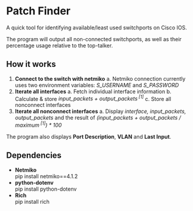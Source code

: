 # Patch Finder

A quick tool for identifying available/least used switchports on Cisco IOS.

The program will output all non-connected switchports, as well as their percentage usage relative to the top-talker.

## How it works
1. **Connect to the switch with netmiko**
a. Netmiko connection currently uses two environment variables: <i>S_USERNAME</i> and <i>S_PASSWORD</i> 
2. **Iterate all interfaces**
a. Fetch individual interface information
b. Calculate & store <i>input_packets + output_packets<sup> [1]</sup></i>
c. Store all nonconnect interfaces
3. **Iterate all nonconnect interfaces**
a. Display *interface, input_packets, output_packets* and the result of
<i>(input_packets + output_packets / maximum<sup> [1]</sup>) * 100</i>

The program also displays <strong>Port Description</strong>, <strong>VLAN</strong> and <strong>Last Input</strong>.

## Dependencies

- **Netmiko** <br>pip install netmiko==4.1.2
- **python-dotenv**<br>pip install python-dotenv
- **Rich**<br>pip install rich
